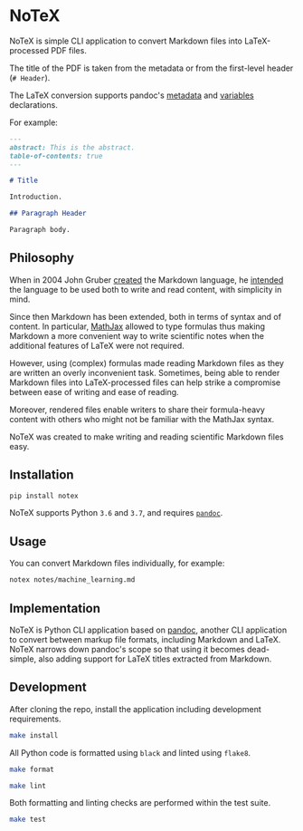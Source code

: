 # NoTeX

NoTeX is simple CLI application to convert Markdown files into LaTeX-processed
PDF files.

The title of the PDF is taken from the metadata or from the first-level header
(`# Header`).

The LaTeX conversion supports pandoc's [metadata] and [variables] declarations.

For example:

```markdown
---
abstract: This is the abstract.
table-of-contents: true
---

# Title

Introduction.

## Paragraph Header

Paragraph body.
```

## Philosophy

When in 2004 John Gruber [created][md_wiki] the Markdown language, he
[intended][original_md_syntax] the language to be used both to write and read
content, with simplicity in mind.

Since then Markdown has been extended, both in terms of syntax and of content.
In particular, [MathJax] allowed to type formulas thus making Markdown a more
convenient way to write scientific notes when the additional features of LaTeX
were not required.

However, using (complex) formulas made reading Markdown files as they are
written an overly inconvenient task. Sometimes, being able to render Markdown
files into LaTeX-processed files can help strike a compromise between ease of
writing and ease of reading.

Moreover, rendered files enable writers to share their formula-heavy content
with others who might not be familiar with the MathJax syntax.

NoTeX was created to make writing and reading scientific Markdown files easy.

## Installation

```bash
pip install notex
```

NoTeX supports Python `3.6` and `3.7`, and requires
[`pandoc`][pandoc_installation_guide].

## Usage

You can convert Markdown files individually, for example:

```bash
notex notes/machine_learning.md
```

## Implementation

NoTeX is Python CLI application based on [pandoc], another CLI application to
convert between markup file formats, including Markdown and LaTeX. NoTeX
narrows down pandoc's scope so that using it becomes dead-simple, also adding
support for LaTeX titles extracted from Markdown.

## Development

After cloning the repo, install the application including development
requirements.

```bash
make install
```

All Python code is formatted using `black` and linted using `flake8`.

```bash
make format
```

```bash
make lint
```

Both formatting and linting checks are performed within the test suite.

```bash
make test
```

[MathJax]:https://www.mathjax.org/
[md_wiki]:https://en.wikipedia.org/wiki/Markdown
[metadata]:https://pandoc.org/MANUAL.html#metadata-variables
[original_md_syntax]:https://daringfireball.net/projects/markdown/syntax
[pandoc]:https://pandoc.org/
[pandoc_installation_guide]:https://pandoc.org/installing.html
[variables]:https://pandoc.org/MANUAL.html#variables-for-latex
